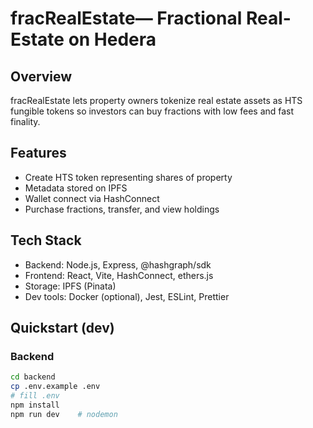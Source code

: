 # fracRealEstate— Fractional Real-Estate on Hedera

## Overview
fracRealEstate lets property owners tokenize real estate assets as HTS fungible tokens so investors can buy fractions with low fees and fast finality.

## Features
- Create HTS token representing shares of property
- Metadata stored on IPFS
- Wallet connect via HashConnect
- Purchase fractions, transfer, and view holdings

## Tech Stack
- Backend: Node.js, Express, @hashgraph/sdk
- Frontend: React, Vite, HashConnect, ethers.js
- Storage: IPFS (Pinata)
- Dev tools: Docker (optional), Jest, ESLint, Prettier

## Quickstart (dev)
### Backend
```bash
cd backend
cp .env.example .env
# fill .env
npm install
npm run dev    # nodemon
